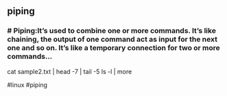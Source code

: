 ## piping

### # Piping:It’s used to combine one or more commands. It’s like chaining, the output of one command act as input for the next one and so on. It’s like a temporary connection for two or more commands...
cat sample2.txt | head -7 | tail -5
ls -l | more


#linux #piping

